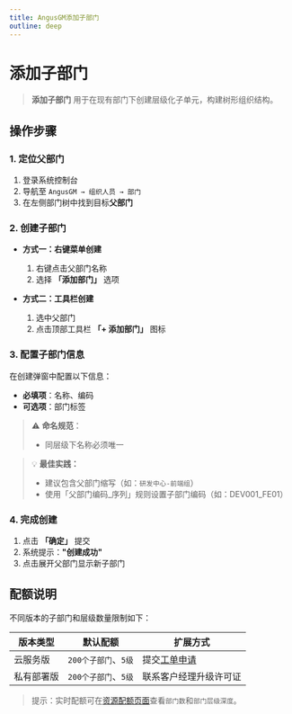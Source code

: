 ```yaml
---
title: AngusGM添加子部门
outline: deep
---
```


# 添加子部门

> **添加子部门** 用于在现有部门下创建层级化子单元，构建树形组织结构。

## 操作步骤

### 1. 定位父部门
1. 登录系统控制台
2. 导航至 `AngusGM → 组织人员 → 部门`
3. 在左侧部门树中找到目标**父部门**

### 2. 创建子部门
- **方式一：右键菜单创建**
    1. 右键点击父部门名称
    2. 选择 **「添加部门」** 选项

- **方式二：工具栏创建**
    1. 选中父部门
    2. 点击顶部工具栏 **「+ 添加部门」** 图标

### 3. 配置子部门信息
在创建弹窗中配置以下信息：
- **必填项**：名称、编码
- **可选项**：部门标签

> ⚠️ **命名规范**：
> - 同层级下名称必须唯一

> 💡 **最佳实践：**
> - 建议包含父部门缩写（如：`研发中心-前端组`）
> - 使用「父部门编码_序列」规则设置子部门编码（如：DEV001_FE01）

### 4. 完成创建
1. 点击 **「确定」** 提交
2. 系统提示：**"创建成功"**
3. 点击展开父部门显示新子部门


## 配额说明
不同版本的子部门和层级数量限制如下：

| 版本类型   | 默认配额           | 扩展方式                                              |
|------------|----------------|---------------------------------------------------|
| 云服务版   | `200个子部门`、`5级` | 提交[工单申请](https://wo.xcan.cloud/workorders/create) |
| 私有部署版 | `200个子部门`、`5级` | 联系客户经理升级许可证                                 |

> 提示：实时配额可在[资源配额页面](../../introduction/quotas)查看`部门数`和`部门层级深度`。